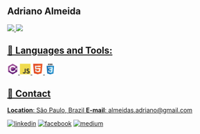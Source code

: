 
## Adriano Almeida

<div>
  <a href="https://github.com/almeidasadriano">
  <img height="160em" src="https://github-readme-stats.vercel.app/api?username=almeidasadriano&show_icons=true&theme=react&include_all_commits=true&count_private=true&border_radius=8&hide_border=true&bg_color=2D333B"/>
  <img height="160em" src="https://github-readme-stats.vercel.app/api/top-langs/?username=almeidasadriano&layout=compact&langs_count=7&theme=react&border_radius=8&hide_border=true&bg_color=2D333B"/>
</div>


## 🚀 Languages and Tools:

<p align="left">
  <img height="25" src="https://raw.githubusercontent.com/devicons/devicon/master/icons/csharp/csharp-original.svg" alt="C#" /></code>
  <img width="25" height="25" src="https://raw.githubusercontent.com/devicons/devicon/master/icons/javascript/javascript-original.svg" alt="javascript"  />
  <img width="25" height="25" src="https://raw.githubusercontent.com/devicons/devicon/master/icons/html5/html5-original.svg" title="HTML" alt="HTML" />
  <img width="25" height="25" src="https://raw.githubusercontent.com/devicons/devicon/master/icons/css3/css3-original-wordmark.svg" title="CSS" alt="CSS" />
</p>

## 📍 Contact

**Location**: São Paulo, Brazil
**E-mail**: <almeidas.adriano@gmail.com>

[![linkedin](https://img.shields.io/badge/LinkedIn-0077B5?style=for-the-badge&logo=linkedin&logoColor=white)](https://www.linkedin.com/in/almeidasadriano/)
[![facebook](https://img.shields.io/badge/Facebook-1877F2?style=for-the-badge&logo=facebook&logoColor=white)](https://www.facebook.com/almeidas.adriano)
[![medium](https://img.shields.io/badge/medium-000000?style=for-the-badge&logo=medium&logoColor=white)](https://medium.com/@almeidasadriano)

<!--
**almeidasadriano/almeidasadriano** is a ✨ _special_ ✨ repository because its `README.md` (this file) appears on your GitHub profile.

Here are some ideas to get you started:

- 🔭 I’m currently working on ...
- 🌱 I’m currently learning ...
- 👯 I’m looking to collaborate on ...
- 🤔 I’m looking for help with ...
- 💬 Ask me about ...
- 📫 How to reach me: ...
- 😄 Pronouns: ...
- ⚡ Fun fact: ...
-->
